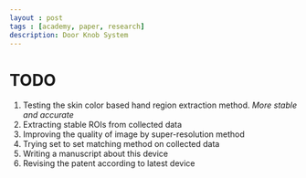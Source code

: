 ```yaml
---
layout : post
tags : [academy, paper, research]
description: Door Knob System
---
```


# **TODO**

1. Testing the skin color based hand region extraction method. *More stable and accurate*
2. Extracting stable ROIs from collected data
3. Improving the quality of image by super-resolution method
4. Trying set to set matching method on collected data
5. Writing a manuscript about this device
6. Revising the patent according to latest device
